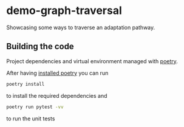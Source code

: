 # demo-graph-traversal
Showcasing some ways to traverse an adaptation pathway.

## Building the code
Project dependencies and virtual environment managed with [poetry](https://python-poetry.org/).

After having [installed poetry](https://python-poetry.org/docs/main/#installing-with-the-official-installer) you can run

```bash
poetry install
```

to install the required dependencies and

```bash
poetry run pytest -vv
```

to run the unit tests
